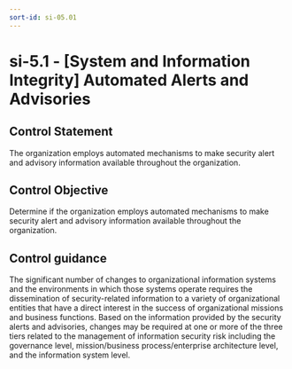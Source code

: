 ```yaml
---
sort-id: si-05.01
---
```


# si-5.1 - \[System and Information Integrity\] Automated Alerts and Advisories

## Control Statement

The organization employs automated mechanisms to make security alert and advisory information available throughout the organization.

## Control Objective

Determine if the organization employs automated mechanisms to make security alert and advisory information available throughout the organization.

## Control guidance

The significant number of changes to organizational information systems and the environments in which those systems operate requires the dissemination of security-related information to a variety of organizational entities that have a direct interest in the success of organizational missions and business functions. Based on the information provided by the security alerts and advisories, changes may be required at one or more of the three tiers related to the management of information security risk including the governance level, mission/business process/enterprise architecture level, and the information system level.
